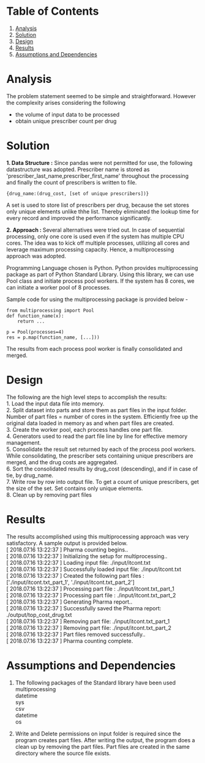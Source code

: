 # Table of Contents
1. [Analysis](README.md#analysis)
2. [Solution](README.md#solution)
3. [Design](README.md#design)
4. [Results](README.md#results)
5. [Assumptions and Dependencies](README.md#assumptions)

# Analysis

The problem statement seemed to be simple and straightforward. However the complexity arises considering the following
- the volume of input data to be processed
- obtain unique prescriber count per drug

# Solution 

<b>1. Data Structure :</b>
    Since pandas were not permitted for use, the following datastructure was adopted. Prescriber name is stored as 'prescriber_last_name,prescriber_first_name' throughout the processing and finally the count of prescribers is written to file.
    
    {drug_name:(drug_cost, [set of unique prescribers])}
    
A set is used to store list of prescribers per drug, because the set stores only unique elements unlike thhe list. 
Thereby eliminated the lookup time for every record and improved the performance significantly. 


<b>2. Approach : </b>
    Several alternatives were tried out. In case of sequential processing, only one core is used even if the system has multiple CPU cores. The idea was to kick off multiple processes, utilizing all cores and leverage maximum processing capacity. 
Hence, a multiprocessing approach was adopted. 

Programming Language chosen is Python. Python provides multiprocessing package as part of Python Standard Library.
Using this library, we can use Pool class and initiate process pool workers. If the system has 8 cores, we can initiate a worker pool of 8 processes. 

Sample code for using the multiprocessing package is provided below -
    
    from multiprocessing import Pool
    def function_name(x):
        return ...

    p = Pool(processes=4)
    res = p.map(function_name, [...]))
    
The results from each process pool worker is finally consolidated and merged.


# Design

 The following are the high level steps to accomplish the results: 
 <br>   1. Load the input data file into memory.
 <br>   2. Split dataset into parts and store them as part files in the input folder. Number of part files = number of cores in the system.
        Efficiently free up the original data loaded in memory as and when part files are created.
 <br>   3. Create the worker pool, each process handles one part file.
 <br>   4. Generators used to read the part file line by line for effective memory management.
 <br>   5. Consolidate the result set returned by each of the process pool workers. While consolidating, the prescriber sets containing 
        unique prescribers are merged, and the drug costs are aggregated.
 <br>   6. Sort the consolidated results by drug_cost (descending), and if in case of tie, by drug_name.
 <br>   7. Write row by row into output file. To get a count of unique prescribers, get the size of the set. Set contains only unique elements.
 <br>   8. Clean up by removing part files
</p>

# Results

The results accomplished using this multiprocessing approach was very satisfactory. A sample output is provided below. 
    <br>[ 2018.07.16 13:22:37 ] Pharma counting begins.. 
    <br>[ 2018.07.16 13:22:37 ] Initializing the setup for multiprocessing.. 
    <br>[ 2018.07.16 13:22:37 ] Loading input file: ./input/itcont.txt
    <br>[ 2018.07.16 13:22:37 ] Successfully loaded input file: ./input/itcont.txt
    <br>[ 2018.07.16 13:22:37 ] Created the following part files : ['./input/itcont.txt_part_1', './input/itcont.txt_part_2']
    <br>[ 2018.07.16 13:22:37 ] Processing part file : ./input/itcont.txt_part_1 
    <br>[ 2018.07.16 13:22:37 ] Processing part file : ./input/itcont.txt_part_2 
    <br>[ 2018.07.16 13:22:37 ] Generating Pharma report.. 
    <br>[ 2018.07.16 13:22:37 ] Successfully saved the Pharma report: ./output/top_cost_drug.txt 
    <br>[ 2018.07.16 13:22:37 ] Removing part file: ./input/itcont.txt_part_1 
    <br>[ 2018.07.16 13:22:37 ] Removing part file: ./input/itcont.txt_part_2 
    <br>[ 2018.07.16 13:22:37 ] Part files removed successfully.. 
    <br>[ 2018.07.16 13:22:37 ] Pharma counting complete. 


# Assumptions and Dependencies
1. The following packages of the Standard library have been used
    <br>multiprocessing
    <br>datetime
    <br>sys
    <br>csv
    <br>datetime
    <br>os

2. Write and Delete permissions on input folder is required since the program creates part files. After writing the output, the program does a clean up by removing the part files. Part files are created in the same directory where the source file exists.  

